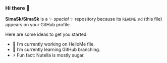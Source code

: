 ### Hi there 👋


**SimaSk/SimaSk** is a ✨ _special_ ✨ repository because its `README.md` (this file) appears on your GitHub profile.

Here are some ideas to get you started:

- 🔭 I’m currently working on HelloMe file.
- 🌱 I’m currently learning GitHub branching.
- ⚡ Fun fact: Nutella is mostly sugar.  
